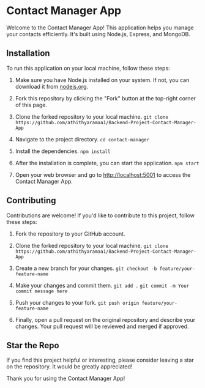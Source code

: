 # Contact Manager App

Welcome to the Contact Manager App! This application helps you manage your contacts efficiently. It's built using Node.js, Express, and MongoDB.

## Installation

To run this application on your local machine, follow these steps:

1. Make sure you have Node.js installed on your system. If not, you can download it from [nodejs.org](https://nodejs.org/).

2. Fork this repository by clicking the "Fork" button at the top-right corner of this page. 

3. Clone the forked repository to your local machine.
```git clone https://github.com/athithyaramaa1/Backend-Project-Contact-Manager-App```

4. Navigate to the project directory.
```cd contact-manager```

5. Install the dependencies.
```npm install```

6. After the installation is complete, you can start the application.
```npm start```

7. Open your web browser and go to [http://localhost:5001](http://localhost:5001) to access the Contact Manager App.

## Contributing

Contributions are welcome! If you'd like to contribute to this project, follow these steps:

1. Fork the repository to your GitHub account.

2. Clone the forked repository to your local machine.
```git clone https://github.com/athithyaramaa1/Backend-Project-Contact-Manager-App```

3. Create a new branch for your changes.
```git checkout -b feature/your-feature-name```

4. Make your changes and commit them.
```git add .```
```git commit -m Your commit message here```

5. Push your changes to your fork.
```git push origin feature/your-feature-name```

6. Finally, open a pull request on the original repository and describe your changes. Your pull request will be reviewed and merged if approved.

## Star the Repo

If you find this project helpful or interesting, please consider leaving a star on the repository. It would be greatly appreciated!

Thank you for using the Contact Manager App!
